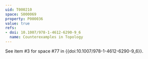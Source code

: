 ```yaml
---
uid: T000210
space: S000069
property: P000036
value: true
refs:
- doi: 10.1007/978-1-4612-6290-9_6
  name: Counterexamples in Topology
---
```


See item #3 for space #77 in {{doi:10.1007/978-1-4612-6290-9_6}}.
